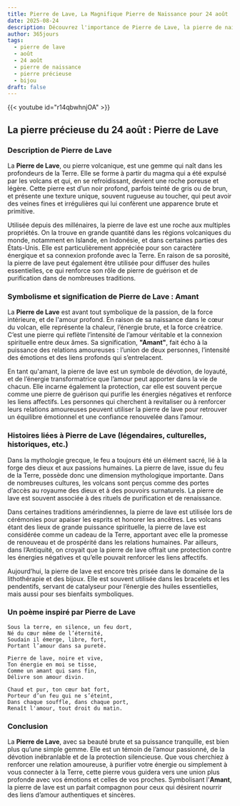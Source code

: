 ```yaml
---
title: Pierre de Lave, La Magnifique Pierre de Naissance pour 24 août
date: 2025-08-24
description: Découvrez l'importance de Pierre de Lave, la pierre de naissance du 24 août qui symbolise Amant. Laissez sa beauté et sa signification illuminer votre journée.
author: 365jours
tags:
  - pierre de lave
  - août
  - 24 août
  - pierre de naissance
  - pierre précieuse
  - bijou
draft: false
---
```


{{< youtube id="r14qbwhnjOA" >}}

## La pierre précieuse du 24 août : Pierre de Lave

### Description de Pierre de Lave

La **Pierre de Lave**, ou pierre volcanique, est une gemme qui naît dans les profondeurs de la Terre. Elle se forme à partir du magma qui a été expulsé par les volcans et qui, en se refroidissant, devient une roche poreuse et légère. Cette pierre est d’un noir profond, parfois teinté de gris ou de brun, et présente une texture unique, souvent rugueuse au toucher, qui peut avoir des veines fines et irrégulières qui lui confèrent une apparence brute et primitive.

Utilisée depuis des millénaires, la pierre de lave est une roche aux multiples propriétés. On la trouve en grande quantité dans les régions volcaniques du monde, notamment en Islande, en Indonésie, et dans certaines parties des États-Unis. Elle est particulièrement appréciée pour son caractère énergique et sa connexion profonde avec la Terre. En raison de sa porosité, la pierre de lave peut également être utilisée pour diffuser des huiles essentielles, ce qui renforce son rôle de pierre de guérison et de purification dans de nombreuses traditions.

### Symbolisme et signification de Pierre de Lave : Amant

La **Pierre de Lave** est avant tout symbolique de la passion, de la force intérieure, et de l'amour profond. En raison de sa naissance dans le cœur du volcan, elle représente la chaleur, l’énergie brute, et la force créatrice. C’est une pierre qui reflète l’intensité de l’amour véritable et la connexion spirituelle entre deux âmes. Sa signification, **"Amant"**, fait écho à la puissance des relations amoureuses : l’union de deux personnes, l’intensité des émotions et des liens profonds qui s’entrelacent.

En tant qu'amant, la pierre de lave est un symbole de dévotion, de loyauté, et de l’énergie transformatrice que l’amour peut apporter dans la vie de chacun. Elle incarne également la protection, car elle est souvent perçue comme une pierre de guérison qui purifie les énergies négatives et renforce les liens affectifs. Les personnes qui cherchent à revitaliser ou à renforcer leurs relations amoureuses peuvent utiliser la pierre de lave pour retrouver un équilibre émotionnel et une confiance renouvelée dans l’amour.

### Histoires liées à Pierre de Lave (légendaires, culturelles, historiques, etc.)

Dans la mythologie grecque, le feu a toujours été un élément sacré, lié à la forge des dieux et aux passions humaines. La pierre de lave, issue du feu de la Terre, possède donc une dimension mythologique importante. Dans de nombreuses cultures, les volcans sont perçus comme des portes d’accès au royaume des dieux et à des pouvoirs surnaturels. La pierre de lave est souvent associée à des rituels de purification et de renaissance.

Dans certaines traditions amérindiennes, la pierre de lave est utilisée lors de cérémonies pour apaiser les esprits et honorer les ancêtres. Les volcans étant des lieux de grande puissance spirituelle, la pierre de lave est considérée comme un cadeau de la Terre, apportant avec elle la promesse de renouveau et de prospérité dans les relations humaines. Par ailleurs, dans l’Antiquité, on croyait que la pierre de lave offrait une protection contre les énergies négatives et qu’elle pouvait renforcer les liens affectifs.

Aujourd’hui, la pierre de lave est encore très prisée dans le domaine de la lithothérapie et des bijoux. Elle est souvent utilisée dans les bracelets et les pendentifs, servant de catalyseur pour l’énergie des huiles essentielles, mais aussi pour ses bienfaits symboliques.

### Un poème inspiré par Pierre de Lave

	Sous la terre, en silence, un feu dort,  
	Né du cœur même de l’éternité,  
	Soudain il émerge, libre, fort,  
	Portant l’amour dans sa pureté.
	
	Pierre de lave, noire et vive,  
	Ton énergie en moi se tisse,  
	Comme un amant qui sans fin,  
	Délivre son amour divin.
	
	Chaud et pur, ton cœur bat fort,  
	Porteur d’un feu qui ne s’éteint,  
	Dans chaque souffle, dans chaque port,  
	Renaît l'amour, tout droit du matin.

### Conclusion

La **Pierre de Lave**, avec sa beauté brute et sa puissance tranquille, est bien plus qu’une simple gemme. Elle est un témoin de l’amour passionné, de la dévotion inébranlable et de la protection silencieuse. Que vous cherchiez à renforcer une relation amoureuse, à purifier votre énergie ou simplement à vous connecter à la Terre, cette pierre vous guidera vers une union plus profonde avec vos émotions et celles de vos proches. Symbolisant l'**Amant**, la pierre de lave est un parfait compagnon pour ceux qui désirent nourrir des liens d’amour authentiques et sincères.